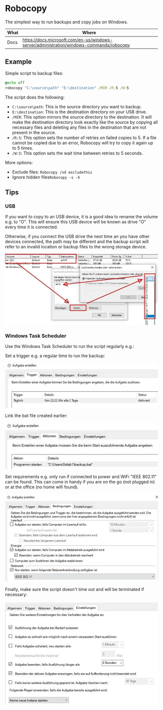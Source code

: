 # Robocopy

The simplest way to run backups and copy jobs on Windows.

| What | Where                                                                                      |
|------|--------------------------------------------------------------------------------------------|
| Docs | <https://docs.microsoft.com/en-us/windows-server/administration/windows-commands/robocopy> |

## Example

Simple script to backup files:

```bat
@echo off
robocopy "C:\source\path" "E:\destination" /MIR /R:5 /W:5
```

The script does the following:

- `C:\source\path`: This is the source directory you want to backup.
- `E:\destination`: This is the destination directory on your USB drive.
- `/MIR`: This option mirrors the source directory to the destination. It will make the destination directory look exactly like the source by copying all necessary files and deleting any files in the destination that are not present in the source.
- `/R:5`: This option sets the number of retries on failed copies to 5. If a file cannot be copied due to an error, Robocopy will try to copy it again up to 5 times.
- `/W:5`: This option sets the wait time between retries to 5 seconds.

More options:

- Exclude files: ```Robocopy /xd excludethis```
- Ignore hidden files```Robocopy -s -h```

## Tips

### USB

If you want to copy to an USB device, it is a good idea to rename the volume e.g. to "O". This will ensure this USB device will be known as drive "O" every time it is connected.

Otherwise, if you connect the USB drive the next time an you have other devices connected, the path may be different and the backup script will refer to an invalid location or backup files to the wrong storage device.

![robocopy_usb](_robocopy_usb.webp)

### Windows Task Scheduler

Use the Windows Task Scheduler to run the script regularly e.g.:

Set a trigger e.g. a regular time to run the backup:

![robocopy_schedule](_robocopy_schedule1.webp)

Link the bat file created earlier:

![robocopy_schedule](_robocopy_schedule2.webp)

Set requirements e.g. only run if connected to power and WiFi "IEEE 802.11" can be found. This can come in handy if you are on the go (not plugged in) or at the office (no home wifi found).

![robocopy_schedule](_robocopy_schedule3.webp)

Finally, make sure the script doesn't time out and will be terminated if necessary:

![robocopy_schedule](_robocopy_schedule4.webp)
